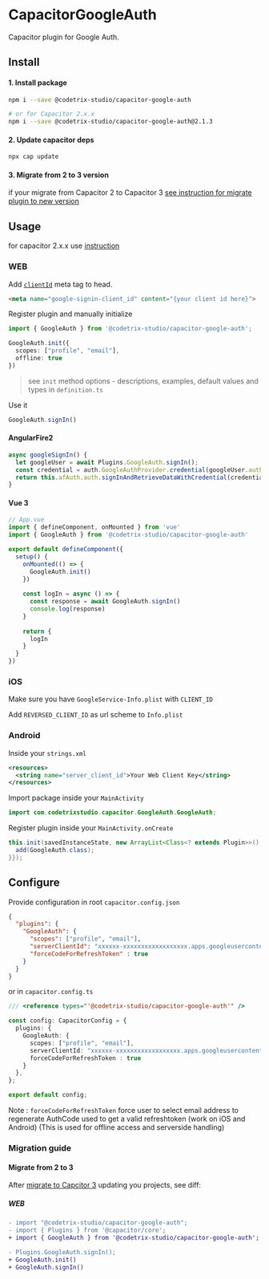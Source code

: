# CapacitorGoogleAuth
Capacitor plugin for Google Auth.

## Install

#### 1. Install package
```bash
npm i --save @codetrix-studio/capacitor-google-auth

# or for Capacitor 2.x.x
npm i --save @codetrix-studio/capacitor-google-auth@2.1.3
```

#### 2. Update capacitor deps
```sh
npx cap update
```
#### 3. Migrate from 2 to 3 version
if your migrate from Capacitor 2 to Capacitor 3 [see instruction for migrate plugin to new version](#migrate-from-2-to-3)

## Usage
for capacitor 2.x.x use [instruction](https://github.com/CodetrixStudio/CapacitorGoogleAuth/blob/79129ab37288f5f5d0bb9a568a95890e852cebc2/README.md)

### WEB
Add [`clientId`](https://developers.google.com/identity/sign-in/web/sign-in#specify_your_apps_client_id) meta tag to head.
```html
<meta name="google-signin-client_id" content="{your client id here}">
```

Register plugin and manually initialize
```ts
import { GoogleAuth } from '@codetrix-studio/capacitor-google-auth';

GoogleAuth.init({
  scopes: ["profile", "email"],
  offline: true
})
```
> see `init` method options - descriptions, examples, default values and types in `definition.ts`

Use it
```ts
GoogleAuth.signIn()
```

#### AngularFire2
```ts
async googleSignIn() {
  let googleUser = await Plugins.GoogleAuth.signIn();
  const credential = auth.GoogleAuthProvider.credential(googleUser.authentication.idToken);
  return this.afAuth.auth.signInAndRetrieveDataWithCredential(credential);
}
```

#### Vue 3
```ts
// App.vue
import { defineComponent, onMounted } from 'vue'
import { GoogleAuth } from '@codetrix-studio/capacitor-google-auth'

export default defineComponent({
  setup() {
    onMounted(() => {
      GoogleAuth.init()
    })
    
    const logIn = async () => {
      const response = await GoogleAuth.signIn()
      console.log(response)
    }
    
    return {
      logIn
    }
  }
})
```

### iOS
Make sure you have `GoogleService-Info.plist` with `CLIENT_ID`

Add `REVERSED_CLIENT_ID` as url scheme to `Info.plist`

### Android
Inside your `strings.xml`
```xml
<resources>
  <string name="server_client_id">Your Web Client Key</string>
</resources>
```

Import package inside your `MainActivity`
```java
import com.codetrixstudio.capacitor.GoogleAuth.GoogleAuth;
```

Register plugin inside your `MainActivity.onCreate`
```java
this.init(savedInstanceState, new ArrayList<Class<? extends Plugin>>() {{
  add(GoogleAuth.class);
}});
```

## Configure
Provide configuration in root `capacitor.config.json`
```json
{
  "plugins": {
    "GoogleAuth": {
      "scopes": ["profile", "email"],
      "serverClientId": "xxxxxx-xxxxxxxxxxxxxxxxxx.apps.googleusercontent.com",
      "forceCodeForRefreshToken" : true
    }
  }
}

```

or in `capacitor.config.ts`

```ts
/// <reference types="'@codetrix-studio/capacitor-google-auth'" />

const config: CapacitorConfig = {
  plugins: {
    GoogleAuth: {
      scopes: ["profile", "email"],
      serverClientId: "xxxxxx-xxxxxxxxxxxxxxxxxx.apps.googleusercontent.com",
      forceCodeForRefreshToken : true
    }
  },
};

export default config;

```

Note : `forceCodeForRefreshToken` force user to select email address to regenerate AuthCode used to get a valid refreshtoken (work on iOS and Android) (This is used for offline access and serverside handling)


### Migration guide

#### Migrate from 2 to 3

After [migrate to Capcitor 3](https://capacitorjs.com/docs/updating/3-0) updating you projects, see diff:

##### WEB
```diff
- import "@codetrix-studio/capacitor-google-auth";
- import { Plugins } from '@capacitor/core';
+ import { GoogleAuth } from '@codetrix-studio/capacitor-google-auth';

- Plugins.GoogleAuth.signIn();
+ GoogleAuth.init()
+ GoogleAuth.signIn()
```
